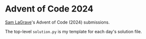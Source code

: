 # Advent of Code 2024

[Sam LaGrave](https://github.com/SLaGrave)'s Advent of Code (2024) submissions.

The top-level `solution.py` is my template for each day's solution file.

